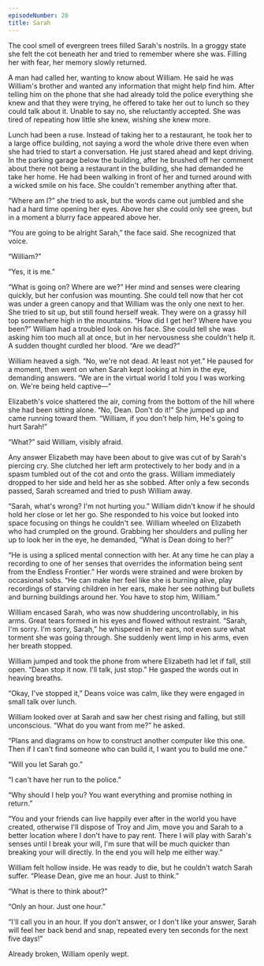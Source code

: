 ```yaml
---
episodeNumber: 28
title: Sarah
---
```



The cool smell of evergreen trees filled Sarah's nostrils. In a groggy state she felt the cot beneath her and tried to remember where she was. Filling her with fear, her memory slowly returned.

A man had called her, wanting to know about William. He said he was William's brother and wanted any information that might help find him. After telling him on the phone that she had already told the police everything she knew and that they were trying, he offered to take her out to lunch so they could talk about it. Unable to say no, she reluctantly accepted. She was tired of repeating how little she knew, wishing she knew more.

Lunch had been a ruse. Instead of taking her to a restaurant, he took her to a large office building, not saying a word the whole drive there even when she had tried to start a conversation. He just stared ahead and kept driving. In the parking garage below the building, after he brushed off her comment about there not being a restaurant in the building, she had demanded he take her home. He had been walking in front of her and turned around with a wicked smile on his face. She couldn't remember anything after that.

“Where am I?” she tried to ask, but the words came out jumbled and she had a hard time opening her eyes. Above her she could only see green, but in a moment a blurry face appeared above her.

“You are going to be alright Sarah,” the face said. She recognized that voice.

“William?”

“Yes, it is me.”

“What is going on? Where are we?” Her mind and senses were clearing quickly, but her confusion was mounting. She could tell now that her cot was under a green canopy and that William was the only one next to her. She tried to sit up, but still found herself weak. They were on a grassy hill top somewhere high in the mountains. “How did I get her? Where have you been?” William had a troubled look on his face. She could tell she was asking him too much all at once, but in her nervousness she couldn't help it. A sudden thought curdled her blood. “Are we dead?”

William heaved a sigh. “No, we're not dead. At least not yet.” He paused for a moment, then went on when Sarah kept looking at him in the eye, demanding answers. “We are in the virtual world I told you I was working on. We're being held captive—”

Elizabeth's voice shattered the air, coming from the bottom of the hill where she had been sitting alone. “No, Dean. Don't do it!” She jumped up and came running toward them. “William, if you don't help him, He's going to hurt Sarah!”

“What?” said William, visibly afraid.

Any answer Elizabeth may have been about to give was cut of by Sarah's piercing cry. She clutched her left arm protectively to her body and in a spasm tumbled out of the cot and onto the grass. William immediately dropped to her side and held her as she sobbed. After only a few seconds passed, Sarah screamed and tried to push William away.

“Sarah, what's wrong? I'm not hurting you.” William didn't know if he should hold her close or let her go. She responded to his voice but looked into space focusing on things he couldn't see. William wheeled on Elizabeth who had crumpled on the ground. Grabbing her shoulders and pulling her up to look her in the eye, he demanded, “What is Dean doing to her?”

“He is using a spliced mental connection with her. At any time he can play a recording to one of her senses that overrides the information being sent from the Endless Frontier.” Her words were strained and were broken by occasional sobs. “He can make her feel like she is burning alive, play recordings of starving children in her ears, make her see nothing but bullets and burning buildings around her. You have to stop him, William.”

William encased Sarah, who was now shuddering uncontrollably, in his arms. Great tears formed in his eyes and flowed without restraint. “Sarah, I'm sorry. I'm sorry, Sarah,” he whispered in her ears, not even sure what torment she was going through.  She suddenly went limp in his arms, even her breath stopped.

William jumped and took the phone from where Elizabeth had let if fall, still open. “Dean stop it now. I'll talk, just stop.” He gasped the words out in heaving breaths.

“Okay, I've stopped it,” Deans voice was calm, like they were engaged in small talk over lunch.

William looked over at Sarah and saw her chest rising and falling, but still unconscious. “What do you want from me?” he asked.

“Plans and diagrams on how to construct another computer like this one. Then if I can't find someone who can build it, I want you to build me one.”

“Will you let Sarah go.”

“I can't have her run to the police.”

“Why should I help you? You want everything and promise nothing in return.”

“You and your friends can live happily ever after in the world you have created, otherwise I'll dispose of Troy and Jim, move you and Sarah to a better location where I don't have to pay rent. There I will play with Sarah's senses until I break your will, I'm sure that will be much quicker than breaking your will directly. In the end you will help me either way.”

William felt hollow inside. He was ready to die, but he couldn't watch Sarah suffer. “Please Dean, give me an hour. Just to think.”

“What is there to think about?”

“Only an hour. Just one hour.”

“I'll call you in an hour. If you don't answer, or I don't like your answer, Sarah will feel her back bend and snap, repeated every ten seconds for the next five days!”

Already broken, William openly wept.
